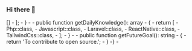 ### Hi there 👋

<?php

namespace LautaroRomano;

-class About extends Me
-{
-    public function getCurrentWorkplace(): array
-    {
-        return [
-            'workplace' => []
-        ];
-    }
-
-    public function getDailyKnowledge(): array
-    {
-        return [
-            Php::class,
-            Javascript::class,
-            Laravel::class,
-            ReactNative::class,
-            TailwindCss::class,
-        ];
-    }
-
-    public function getFutureGoal(): string
-    {
-        return 'To contribute to open source.';
-    }
-}
-
